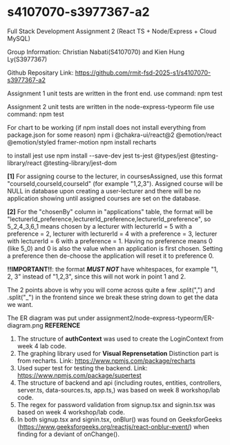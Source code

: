 # s4107070-s3977367-a2
Full Stack Development Assignment 2 (React TS + Node/Express + Cloud MySQL)

Group Information:
Christian Nabati(S4107070) and Kien Hung Ly(S3977367)

Github Repositary Link:
https://github.com/rmit-fsd-2025-s1/s4107070-s3977367-a2

Assignment 1 unit tests are written in the front end.
use command: npm test

Assignment 2 unit tests are written in the node-express-typeorm file
use command: npm test

For chart to be working (if npm install does not install everything from package.json for some reason)
npm i @chakra-ui/react@2 @emotion/react @emotion/styled framer-motion
npm install recharts

to install jest use
npm install --save-dev jest ts-jest @types/jest @testing-library/react @testing-library/jest-dom

**[1]** 
For assigning course to the lecturer, in coursesAssigned, use this format "courseId,courseId,courseId" (for example "1,2,3"). Assigned course will be NULL in database upon creating a user-lecturer and there will be no application showing until assigned courses are set on the database. 

**[2]** 
For the "chosenBy" column in "applications" table, the format will be "lecturerId_preference,lecturerId_preference,lecturerId_preference", so 5_2,4_3,6_1 means chosen by a lecturer with lecturerId = 5 with a preference = 2, lecturer with lecturerId = 4 with a preference = 3, lecturer with lecturerId = 6 with a preference = 1. Having no preference means 0 (like 5_0) and 0 is also the value when an application is first chosen. Setting a preference then de-choose the application will reset it to preference 0. 

**!!IMPORTANT!!**: the format ***MUST NOT*** have whitespaces, for example "1, 2, 3" instead of "1,2,3", since this will not work in point 1 and 2.

The 2 points above is why you will come across quite a few .split(",") and .split("_") in the frontend since we break these string down to get the data we want. 

The ER diagram was put under assignment2/node-express-typeorm/ER-diagram.png
**REFERENCE**
1. The structure of **authContext** was used to create the LoginContext from week 4 lab code.
2. The graphing library used for **Visual Reprensetation** Distinction part is from recharts.
Link: https://www.npmjs.com/package/recharts
3. Used super test for testing the backend. 
Link: https://www.npmjs.com/package/supertest
4. The structure of backend and api (including routes, entities, controllers, server.ts, data-sources.ts, app.ts,) was based on week 8 workshop/lab code. 
5. The regex for password validation from signup.tsx and signin.tsx was based on week 4 workshop/lab code.
6. In both signup.tsx and signin.tsx, onBlur() was found on GeeksforGeeks (https://www.geeksforgeeks.org/reactjs/react-onblur-event/) when finding for a deviant of onChange(). 